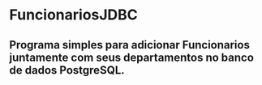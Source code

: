 # FuncionariosJDBC

## Programa simples para adicionar Funcionarios juntamente com seus departamentos no banco de dados PostgreSQL.
